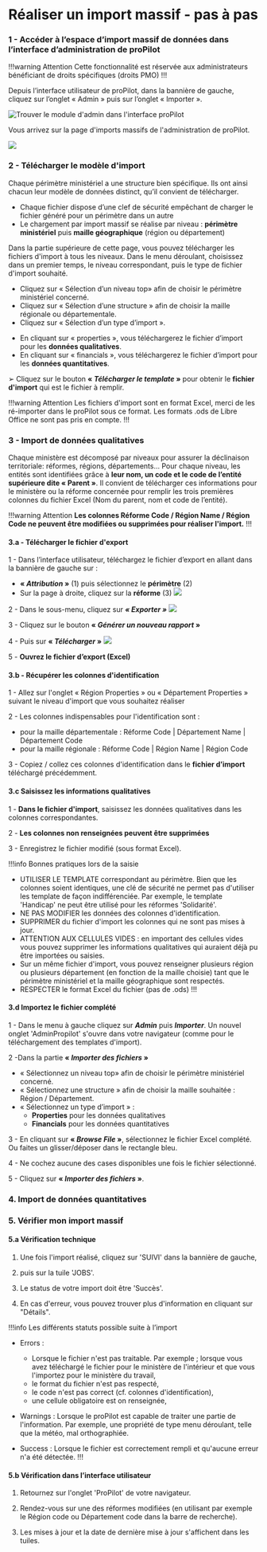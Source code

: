 # Réaliser un import massif - pas à pas

### 1 - Accéder à l’espace d’import massif de données dans l’interface d’administration de proPilot


!!!warning Attention
Cette fonctionnalité est réservée aux administrateurs bénéficiant de droits spécifiques (droits PMO)
!!!

Depuis l’interface utilisateur de proPilot, dans la bannière de gauche, cliquez sur l’onglet « Admin » puis sur l’onglet « Importer ».

![Trouver le module d'admin dans l'interface proPilot](https://storage.crisp.chat/users/helpdesk/website/1142b705eb802000/adminimportpropilot_1pwn97s.png)

Vous arrivez sur la page d'imports massifs de l'administration de proPilot. 


![](https://storage.crisp.chat/users/helpdesk/website/1142b705eb802000/moduledimportpropilotpng_1bwfswf.png)

### 2 - Télécharger le modèle d'import

Chaque périmètre ministériel a une structure bien spécifique. Ils ont ainsi chacun leur modèle de données distinct, qu’il convient de télécharger.
* Chaque fichier dispose d’une clef de sécurité empêchant de charger le fichier généré pour un périmètre dans un autre
* Le chargement par import massif se réalise par niveau : **périmètre ministériel** puis **maille géographique** (région ou département)

Dans la partie supérieure de cette page, vous pouvez télécharger les fichiers d'import à tous les niveaux.
Dans le menu déroulant, choisissez dans un premier temps, le niveau correspondant, puis le type de fichier d'import souhaité.
* Cliquez sur « Sélection d’un niveau top» afin de choisir le périmètre ministériel concerné.
* Cliquez sur « Sélection d’une structure » afin de choisir la maille régionale ou départementale.
* Cliquez sur « Sélection d’un type d’import ».
- En cliquant sur « properties », vous téléchargerez le fichier d’import pour les **données qualitatives**.
- En cliquant sur « financials », vous téléchargerez le fichier d’import pour les **données quantitatives**.

➢ Cliquez sur le bouton **« *Télécharger le template* »** pour obtenir le **fichier d'import** qui est le fichier à remplir.

!!!warning Attention
Les fichiers d'import sont en format Excel, merci de les ré-importer dans le proPilot sous ce format.
Les formats .ods de Libre Office ne sont pas pris en compte.
!!!


### 3 - Import de données qualitatives

Chaque ministère est décomposé par niveaux pour assurer la déclinaison territoriale: réformes, régions, départements...
Pour chaque niveau, les entités sont identifiées grâce à **leur nom, un code et le code de l’entité supérieure dite « Parent »**. Il convient de télécharger ces informations pour le ministère ou la réforme concernée pour remplir les trois premières colonnes du fichier Excel (Nom du parent, nom et code de l’entité).

!!!warning Attention
**Les colonnes Réforme Code / Région Name / Région Code ne peuvent être modifiées ou supprimées pour réaliser l'import.**
!!!


#### 3.a - Télécharger le fichier d'export

1 - Dans l’interface utilisateur, téléchargez le fichier d’export en allant dans la bannière de gauche sur :
* **« *Attribution* »** (1) puis sélectionnez le **périmètre** (2)
* Sur la page à droite, cliquez sur la **réforme** (3)
![](https://hackmd.io/_uploads/Sy_JoDnQq.jpg)

2 - Dans le sous-menu, cliquez sur ***« Exporter »***
![](https://hackmd.io/_uploads/SyfJ6Dhmq.jpg)


3 - Cliquez sur le bouton **« *Générer un nouveau rapport* »**

4 - Puis sur **« *Télécharger* »**
![](https://hackmd.io/_uploads/ryQCnvnmc.jpg)

5 - **Ouvrez le fichier d’export (Excel)**

#### 3.b - Récupérer les colonnes d'identification

1 - Allez sur l'onglet « Région Properties » ou « Département Properties » suivant le niveau d'import que vous souhaitez réaliser

2 - Les colonnes indispensables pour l'identification sont :
* pour la maille départementale : Réforme Code | Département Name | Département Code
* pour la maille régionale : Réforme Code | Région Name | Région Code

3 - Copiez / collez ces colonnes d'identification dans le **fichier d’import** téléchargé précédemment.


#### 3.c Saisissez les informations qualitatives

1 - **Dans le fichier d'import**, saisissez les données qualitatives dans les colonnes correspondantes.

2 - **Les colonnes non renseignées peuvent être supprimées**

3 - Enregistrez le fichier modifié (sous format Excel).

!!!info Bonnes pratiques lors de la saisie
* UTILISER LE TEMPLATE correspondant au périmètre. Bien que les colonnes soient identiques, une clé de sécurité ne permet pas d'utiliser les template de façon indifférenciée. Par exemple, le template 'Handicap' ne peut être utilisé pour les réformes 'Solidarité'.
* NE PAS MODIFIER les données des colonnes d'identification.
* SUPPRIMER du fichier d'import les colonnes qui ne sont pas mises à jour.
* ATTENTION AUX CELLULES VIDES : en important des cellules vides vous pouvez supprimer les informations qualitatives qui auraient déjà pu être importées ou saisies.
* Sur un même fichier d'import, vous pouvez renseigner plusieurs région ou plusieurs département (en fonction de la maille choisie) tant que le périmètre ministériel et la maille géographique sont respectés.
* RESPECTER le format Excel du fichier (pas de .ods)
!!!

#### 3.d Importez le fichier complété

1 - Dans le menu à gauche cliquez sur ***Admin*** puis ***Importer***. Un nouvel onglet 'AdminPropilot' s'ouvre dans votre navigateur (comme pour le téléchargement des templates d'import).

2 -Dans la partie **« *Importer des fichiers* »**
* « Sélectionnez un niveau top» afin de choisir le périmètre ministériel concerné.
* « Sélectionnez une structure » afin de choisir la maille souhaitée : Région / Département.
* « Sélectionnez un type d’import » :
    * **Properties** pour les données qualitatives
    * **Financials** pour les données quantitatives

3 - En cliquant sur **« *Browse File* »**, sélectionnez le fichier Excel complété. Ou faites un glisser/déposer dans le rectangle bleu.

4 - Ne cochez aucune des cases disponibles une fois le fichier sélectionné.

5 - Cliquez sur **« *Importer des fichiers* »**. 


### 4. Import de données quantitatives


### 5. Vérifier mon import massif

#### 5.a Vérification technique

1. Une fois l'import réalisé, cliquez sur 'SUIVI' dans la bannière de gauche,

2. puis sur la tuile 'JOBS'.

3. Le status de votre import doit être 'Succès'.

4. En cas d'erreur, vous pouvez trouver plus d'information en cliquant sur "Détails".

!!!info Les différents statuts possible suite à l’import
* Errors : 
    * Lorsque le fichier n'est pas traitable. Par exemple ; lorsque vous avez téléchargé le fichier pour le ministère de l'intérieur et que vous l'importez pour le ministère du travail,
    * le format du fichier n'est pas respecté,
    * le code n'est pas correct (cf. colonnes d'identification),
    * une cellule obligatoire est on renseignée,

* Warnings : Lorsque le proPilot est capable de traiter une partie de l'information. Par exemple, une propriété de type menu déroulant, telle que la météo, mal orthographiée.

* Success : Lorsque le fichier est correctement rempli et qu'aucune erreur n'a été détectée.
!!!

#### 5.b Vérification dans l’interface utilisateur

1. Retournez sur l'onglet 'ProPilot' de votre navigateur.

2. Rendez-vous sur une des réformes modifiées (en utilisant par exemple le Région code ou Département code dans la barre de recherche).

3. Les mises à jour et la date de dernière mise à jour s'affichent dans les tuiles.
